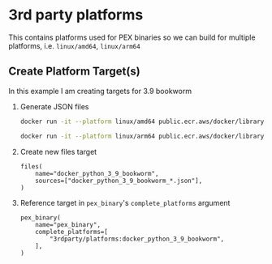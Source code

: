 # 3rd party platforms

This contains platforms used for PEX binaries so we can build for multiple platforms, i.e. `linux/amd64`, `linux/arm64`

## Create Platform Target(s)

In this example I am creating targets for 3.9 bookworm

1. Generate JSON files

   ```sh
   docker run -it --platform linux/amd64 public.ecr.aws/docker/library/python:3.9-slim-bookworm bash -c 'pip install pex; pex3 interpreter inspect --markers --tags' | grep platform_python_implementation | jq . >| docker_python_3_9_bookworm_amd64.json
   ```

   ```sh
   docker run -it --platform linux/arm64 public.ecr.aws/docker/library/python:3.9-slim-bookworm bash -c 'pip install pex; pex3 interpreter inspect --markers --tags' | grep platform_python_implementation | jq . >| docker_python_3_9_bookworm_arm64.json
   ```

2. Create new files target

   ```text
   files(
       name="docker_python_3_9_bookworm",
       sources=["docker_python_3_9_bookworm_*.json"],
   )
   ```

3. Reference target in `pex_binary`'s `complete_platforms` argument

   ```text
   pex_binary(
       name="pex_binary",
       complete_platforms=[
           "3rdparty/platforms:docker_python_3_9_bookworm",
       ],
   )
   ```
